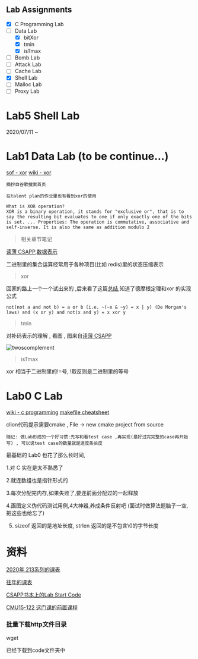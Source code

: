 
## Lab Assignments

- [x] C Programming Lab
- [ ] Data Lab
    - [x] bitXor
    - [x] tmin
    - [x] isTmax
- [ ] Bomb Lab
- [ ] Attack Lab
- [ ] Cache Lab
- [x] Shell Lab
- [ ] Malloc Lab
- [ ] Proxy Lab

# Lab5 Shell Lab

2020/07/11 ~


# Lab1 Data Lab  (to be continue...)

[sof - xor](https://stackoverflow.com/questions/14526584/what-does-the-xor-operator-do)
[wiki - xor](https://en.wikipedia.org/wiki/Exclusive_or)

```
摘抄自谷歌搜索首页

在talent plan的作业里也有看到xor的使用

What is XOR operation?
XOR is a binary operation, it stands for "exclusive or", that is to say the resulting bit evaluates to one if only exactly one of the bits is set. ... Properties: The operation is commutative, associative and self-inverse. It is also the same as addition modulo 2
```

> 相关章节笔记

[读薄 CSAPP,数据表示](https://wdxtub.com/csapp/thin-csapp-1/2016/04/16/)

二进制里的集合运算经常用于各种项目(比如 redis)里的状态压缩表示

> xor 

回家的路上一个一个试出来的 ,后来看了这篇[总结](https://skylark-workshop.xyz/blog/csapp-datalab-new/),知道了德摩根定理和xor 的实现公式

`not(not a and not b) = a or b (i.e. ~(~x & ~y) = x | y) (De Morgan's laws) and (x or y) and not(x and y) = x xor y`

> tmin

对补码表示的理解 , 看图 , 图来自[读薄 CSAPP](https://wdxtub.com/csapp/thin-csapp-1/2016/04/16/)

![twoscomplement](https://github.com/carlclone/CMU-15-213/tree/master/notes/twoscomplement.png)

> isTmax

xor 相当于二进制里的!=号, !取反则是二进制里的等号

# Lab0 C Lab

[wiki - c programming](https://en.wikibooks.org/wiki/C_Programming)
[makefile cheatsheet](https://devhints.io/makefile)

clion代码提示需要cmake , File -> new cmake project from source

`随记: 做Lab形成的一个好习惯:先写和看test case ,再实现(最好过完完整的case再开始写) , 可以说test case的数量就是进度条长度`

最基础的 Lab0 也花了那么长时间,

1.对 C 实在是太不熟悉了

2.就连数组也是指针形式的

3.每次分配完内存,如果失败了,要连前面分配过的一起释放

4.画图定义伪代码测试用例,4大神器,养成条件反射吧 (面试时做算法题脑子一空,把这些也给忘了)

5. sizeof 返回的是地址长度, strlen 返回的是不包含\0的字节长度

# 资料

[2020年 213系列的课表](https://www.cs.cmu.edu/~213/index.html)

[往年的课表]()

[CSAPP书本上的Lab Start Code]()

[CMU15-122 这门课的前置课程]()



### 批量下载http文件目录

wget

已经下载到code文件夹中
